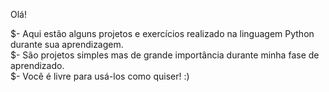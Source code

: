 Olá!

$- Aqui estão alguns projetos e exercícios realizado na linguagem Python durante sua aprendizagem. <br>
$- São projetos simples mas de grande importância durante minha fase de aprendizado.<br>
$- Você é livre para usá-los como quiser! :)<br>
